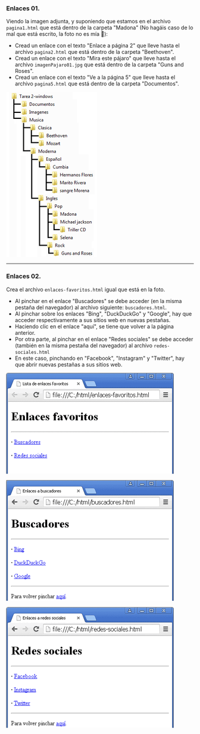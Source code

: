 ### Enlaces 01.

Viendo la imagen adjunta, y suponiendo que estamos en el archivo `pagina1.html` que está dentro de la carpeta "Madona" (No hagáis caso de lo mal que está escrito, la foto no es mía 🤣):

- Cread un enlace con el texto "Enlace a página 2" que lleve hasta el archivo `pagina2.html` que está dentro de la carpeta "Beethoven".
- Cread un enlace con el texto "Mira este pájaro" que lleve hasta el archivo `imagenPajaro01.jpg` que está dentro de la carpeta "Guns and Roses".
- Cread un enlace con el texto "Ve a la página 5" que lleve hasta el archivo `pagina5.html` que está dentro de la carpeta "Documentos".

![enlaces01](.\imagenes\enlaces01.png)

---

### Enlaces 02.

Crea el archivo `enlaces-favoritos.html` igual que está en la foto.

- Al pinchar en el enlace "Buscadores" se debe acceder (en la misma pestaña del navegador) al archivo siguiente: `buscadores.html`.
- Al pinchar sobre los enlaces "Bing", "DuckDuckGo" y "Google", hay que acceder respectivamente a sus sitios web en nuevas pestañas.
- Haciendo clic en el enlace "aquí", se tiene que volver a la página anterior.
- Por otra parte, al pinchar en el enlace "Redes sociales" se debe acceder (también en la misma pestaña del navegador) al archivo `redes-sociales.html`
- En este caso, pinchando en "Facebook", "Instagram" y "Twitter", hay que abrir nuevas pestañas a sus sitios web.

![enlaces-favoritos](.\imagenes\enlaces-favoritos.gif)

![buscadores](.\imagenes\buscadores.gif)

![redes-sociales](.\imagenes\redes-sociales.gif)